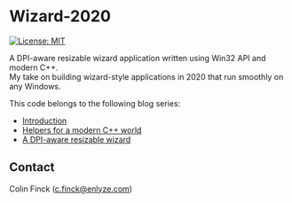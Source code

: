 # Wizard-2020

[![License: MIT](https://img.shields.io/badge/License-MIT-yellow.svg)](https://opensource.org/licenses/MIT)

A DPI-aware resizable wizard application written using Win32 API and modern C++.  
My take on building wizard-style applications in 2020 that run smoothly on any Windows.

This code belongs to the following blog series:
* [Introduction](https://building.enlyze.com/posts/writing-win32-apps-like-its-2020-part-1)
* [Helpers for a modern C++ world](https://building.enlyze.com/posts/writing-win32-apps-like-its-2020-part-2)
* [A DPI-aware resizable wizard](https://building.enlyze.com/posts/writing-win32-apps-like-its-2020-part-3)


## Contact
Colin Finck ([c.finck@enlyze.com](mailto:c.finck@enlyze.com))
